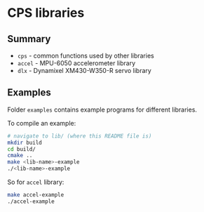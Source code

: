 # CPS libraries
## Summary
- `cps` - common functions used by other libraries
- `accel` - MPU-6050 accelerometer library
- `dlx` - Dynamixel XM430-W350-R servo library

## Examples
Folder `examples` contains example programs for different libraries.

To compile an example:
```bash
# navigate to lib/ (where this README file is)
mkdir build
cd build/
cmake ..
make <lib-name>-example
./<lib-name>-example
```

So for `accel` library:
```bash
make accel-example
./accel-example
```